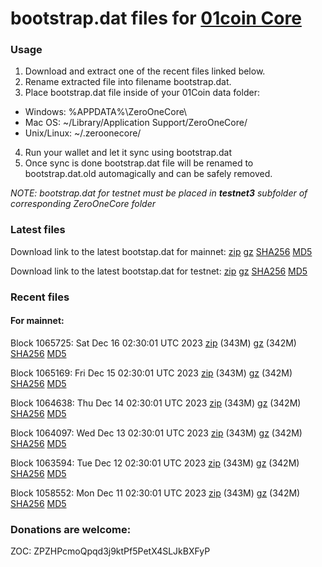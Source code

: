 # bootstrap.dat files for [01coin Core](https://01coin.io)

### Usage

1. Download and extract one of the recent files linked below.
2. Rename extracted file into filename bootstrap.dat.
3. Place bootstrap.dat file inside of your 01Coin data folder:
 - Windows: %APPDATA%\ZeroOneCore\
 - Mac OS: ~/Library/Application Support/ZeroOneCore/
 - Unix/Linux: ~/.zeroonecore/
4. Run your wallet and let it sync using bootstrap.dat
5. Once sync is done bootstrap.dat file will be renamed to bootstrap.dat.old automagically and can be safely removed.

_NOTE: bootstrap.dat for testnet must be placed in **testnet3** subfolder of corresponding ZeroOneCore folder_

### Latest files
Download link to the latest bootstap.dat for mainnet: [zip](https://files.01coin.io/mainnet/bootstrap.dat.zip) [gz](https://files.01coin.io/mainnet/bootstrap.dat.tar.gz) [SHA256](https://files.01coin.io/mainnet/sha256.txt) [MD5](https://files.01coin.io/mainnet/md5.txt)

Download link to the latest bootstap.dat for testnet: [zip](https://files.01coin.io/testnet/bootstrap.dat.zip) [gz](https://files.01coin.io/testnet/bootstrap.dat.tar.gz) [SHA256](https://files.01coin.io/testnet/sha256.txt) [MD5](https://files.01coin.io/testnet/md5.txt)

### Recent files

#### For mainnet:

Block 1065725: Sat Dec 16 02:30:01 UTC 2023 [zip](https://files.01coin.io/mainnet/2023-12-16/bootstrap.dat.zip) (343M) [gz](https://files.01coin.io/mainnet/2023-12-16/bootstrap.dat.tar.gz) (342M) [SHA256](https://files.01coin.io/mainnet/2023-12-16/sha256.txt) [MD5](https://files.01coin.io/mainnet/2023-12-16/md5.txt)

Block 1065169: Fri Dec 15 02:30:01 UTC 2023 [zip](https://files.01coin.io/mainnet/2023-12-15/bootstrap.dat.zip) (343M) [gz](https://files.01coin.io/mainnet/2023-12-15/bootstrap.dat.tar.gz) (342M) [SHA256](https://files.01coin.io/mainnet/2023-12-15/sha256.txt) [MD5](https://files.01coin.io/mainnet/2023-12-15/md5.txt)

Block 1064638: Thu Dec 14 02:30:01 UTC 2023 [zip](https://files.01coin.io/mainnet/2023-12-14/bootstrap.dat.zip) (343M) [gz](https://files.01coin.io/mainnet/2023-12-14/bootstrap.dat.tar.gz) (342M) [SHA256](https://files.01coin.io/mainnet/2023-12-14/sha256.txt) [MD5](https://files.01coin.io/mainnet/2023-12-14/md5.txt)

Block 1064097: Wed Dec 13 02:30:01 UTC 2023 [zip](https://files.01coin.io/mainnet/2023-12-13/bootstrap.dat.zip) (343M) [gz](https://files.01coin.io/mainnet/2023-12-13/bootstrap.dat.tar.gz) (342M) [SHA256](https://files.01coin.io/mainnet/2023-12-13/sha256.txt) [MD5](https://files.01coin.io/mainnet/2023-12-13/md5.txt)

Block 1063594: Tue Dec 12 02:30:01 UTC 2023 [zip](https://files.01coin.io/mainnet/2023-12-12/bootstrap.dat.zip) (343M) [gz](https://files.01coin.io/mainnet/2023-12-12/bootstrap.dat.tar.gz) (342M) [SHA256](https://files.01coin.io/mainnet/2023-12-12/sha256.txt) [MD5](https://files.01coin.io/mainnet/2023-12-12/md5.txt)

Block 1058552: Mon Dec 11 02:30:01 UTC 2023 [zip](https://files.01coin.io/mainnet/2023-12-11/bootstrap.dat.zip) (343M) [gz](https://files.01coin.io/mainnet/2023-12-11/bootstrap.dat.tar.gz) (342M) [SHA256](https://files.01coin.io/mainnet/2023-12-11/sha256.txt) [MD5](https://files.01coin.io/mainnet/2023-12-11/md5.txt)


### Donations are welcome:

ZOC: ZPZHPcmoQpqd3j9ktPf5PetX4SLJkBXFyP
